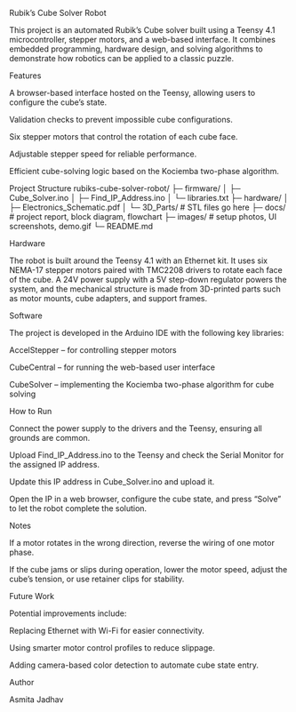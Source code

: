 Rubik’s Cube Solver Robot

This project is an automated Rubik’s Cube solver built using a Teensy 4.1 microcontroller, stepper motors, and a web-based interface.
It combines embedded programming, hardware design, and solving algorithms to demonstrate how robotics can be applied to a classic puzzle.

Features

A browser-based interface hosted on the Teensy, allowing users to configure the cube’s state.

Validation checks to prevent impossible cube configurations.

Six stepper motors that control the rotation of each cube face.

Adjustable stepper speed for reliable performance.

Efficient cube-solving logic based on the Kociemba two-phase algorithm.

Project Structure
rubiks-cube-solver-robot/
├─ firmware/
│  ├─ Cube_Solver.ino
│  ├─ Find_IP_Address.ino
│  └─ libraries.txt
├─ hardware/
│  ├─ Electronics_Schematic.pdf
│  └─ 3D_Parts/   # STL files go here
├─ docs/          # project report, block diagram, flowchart
├─ images/        # setup photos, UI screenshots, demo.gif
└─ README.md

Hardware

The robot is built around the Teensy 4.1 with an Ethernet kit.
It uses six NEMA-17 stepper motors paired with TMC2208 drivers to rotate each face of the cube.
A 24V power supply with a 5V step-down regulator powers the system, and the mechanical structure is made from 3D-printed parts such as motor mounts, cube adapters, and support frames.

Software

The project is developed in the Arduino IDE with the following key libraries:

AccelStepper – for controlling stepper motors

CubeCentral – for running the web-based user interface

CubeSolver – implementing the Kociemba two-phase algorithm for cube solving

How to Run

Connect the power supply to the drivers and the Teensy, ensuring all grounds are common.

Upload Find_IP_Address.ino to the Teensy and check the Serial Monitor for the assigned IP address.

Update this IP address in Cube_Solver.ino and upload it.

Open the IP in a web browser, configure the cube state, and press “Solve” to let the robot complete the solution.

Notes

If a motor rotates in the wrong direction, reverse the wiring of one motor phase.

If the cube jams or slips during operation, lower the motor speed, adjust the cube’s tension, or use retainer clips for stability.

Future Work

Potential improvements include:

Replacing Ethernet with Wi-Fi for easier connectivity.

Using smarter motor control profiles to reduce slippage.

Adding camera-based color detection to automate cube state entry.

Author

Asmita Jadhav
